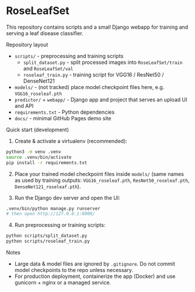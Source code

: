 # RoseLeafSet

This repository contains scripts and a small Django webapp for training and serving a leaf disease classifier.

Repository layout
- `scripts/` - preprocessing and training scripts
	- `split_dataset.py` - split processed images into `RoseLeafSet/train` and `RoseLeafSet/val`
	- `roseleaf_train.py` - training script for VGG16 / ResNet50 / DenseNet121
- `models/` - (not tracked) place model checkpoint files here, e.g. `VGG16_roseleaf.pth`
- `predictor/` + `webapp/` - Django app and project that serves an upload UI and API
- `requirements.txt` - Python dependencies
- `docs/` - minimal GitHub Pages demo site

Quick start (development)
1. Create & activate a virtualenv (recommended):
```bash
python3 -m venv .venv
source .venv/bin/activate
pip install -r requirements.txt
```

2. Place your trained model checkpoint files inside `models/` (same names as used by training outputs: `VGG16_roseleaf.pth`, `ResNet50_roseleaf.pth`, `DenseNet121_roseleaf.pth`).

3. Run the Django dev server and open the UI:
```bash
.venv/bin/python manage.py runserver
# then open http://127.0.0.1:8000/
```

4. Run preprocessing or training scripts:
```bash
python scripts/split_dataset.py
python scripts/roseleaf_train.py
```

Notes
- Large data & model files are ignored by `.gitignore`. Do not commit model checkpoints to the repo unless necessary.
- For production deployment, containerize the app (Docker) and use gunicorn + nginx or a managed service.
